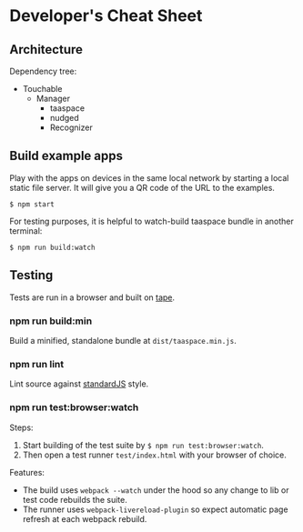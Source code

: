 # Developer's Cheat Sheet

## Architecture

Dependency tree:

- Touchable
  - Manager
    - taaspace
    - nudged
    - Recognizer

## Build example apps

Play with the apps on devices in the same local network by starting a local static file server. It will give you a QR code of the URL to the examples.

    $ npm start

For testing purposes, it is helpful to watch-build taaspace bundle in another terminal:

    $ npm run build:watch

## Testing

Tests are run in a browser and built on [tape](https://github.com/substack/tape).

### npm run build:min

Build a minified, standalone bundle at `dist/taaspace.min.js`.

### npm run lint

Lint source against [standardJS](https://standardjs.com/) style.

### npm run test:browser:watch

Steps:

1. Start building of the test suite by `$ npm run test:browser:watch`.
1. Then open a test runner `test/index.html` with your browser of choice.

Features:

- The build uses `webpack --watch` under the hood so any change to lib or test code rebuilds the suite.
- The runner uses `webpack-livereload-plugin` so expect automatic page refresh at each webpack rebuild.
